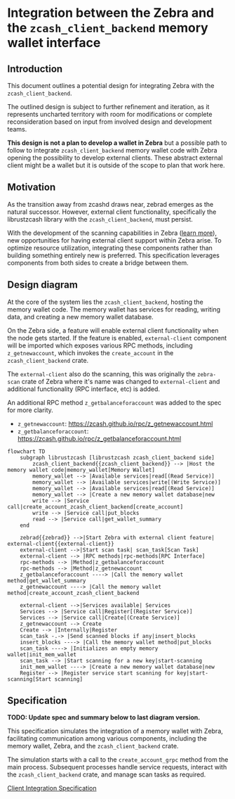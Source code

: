 # Integration between the Zebra and the `zcash_client_backend` memory wallet interface

## Introduction

This document outlines a potential design for integrating Zebra with the `zcash_client_backend`.

The outlined design is subject to further refinement and iteration, as it represents uncharted territory with room for modifications or complete reconsideration based on input from involved design and development teams.

**This design is not a plan to develop a wallet in Zebra** but a possible path to follow to integrate `zcash_client_backend` memory wallet code with Zebra opening the possibility to develop external clients. These abstract external client might be a wallet but it is outside of the scope to plan that work here.

## Motivation

As the transition away from zcashd draws near, zebrad emerges as the natural successor. However, external client functionality, specifically the librustzcash library with the `zcash_client_backend`, must persist.

With the development of the scanning capabilities in Zebra ([learn more](grpc.md)), new opportunities for having external client support within Zebra arise. To optimize resource utilization, integrating these components rather than building something entirely new is preferred. This specification leverages components from both sides to create a bridge between them.

## Design diagram

At the core of the system lies the `zcash_client_backend`, hosting the memory wallet code. The memory wallet has services for reading, writing data, and creating a new memory wallet database.

On the Zebra side, a feature will enable external client functionality when the node gets started. If the feature is enabled, `external-client` component will be imported which exposes various RPC methods, including `z_getnewaccount`, which invokes the `create_account` in the `zcash_client_backend` crate.

The `external-client` also do the scanning, this was originally the `zebra-scan` crate of Zebra where it's name was changed to `external-client` and additional functionality (RPC interface, etc) is added.

An additional RPC method `z_getbalanceforaccount` was added to the spec for more clarity.

- `z_getnewaccount`: https://zcash.github.io/rpc/z_getnewaccount.html
- `z_getbalanceforaccount`: https://zcash.github.io/rpc/z_getbalanceforaccount.html

```mermaid
flowchart TD
    subgraph librustzcash [librustzcash zcash_client_backend side]
        zcash_client_backend{{zcash_client_backend}} --> |Host the memory wallet code|memory_wallet[Memory Wallet]
        memory_wallet --> |Available services|read[(Read Service)]
        memory_wallet --> |Available services|write[(Write Service)]
        memory_wallet --> |Available services|read[(Read Service)]
        memory_wallet --> |Create a new memory wallet database|new
        write --> |Service call|create_account_zcash_client_backend[create_account]
        write --> |Service call|put_blocks
        read --> |Service call|get_wallet_summary
    end
    
    zebrad{{zebrad}} -->|Start Zebra with external client feature| external-client{{external-client}}
    external-client -->|Start scan task| scan_task[Scan Task]
    external-client --> |RPC methods|rpc-methods[RPC Interface]
    rpc-methods --> |Method|z_getbalanceforaccount
    rpc-methods --> |Method|z_getnewaccount
    z_getbalanceforaccount ----> |Call the memory wallet method|get_wallet_summary
    z_getnewaccount ----> |Call the memory wallet method|create_account_zcash_client_backend

    external-client -->|Services available| Services
    Services --> |Service call|Register[(Register Service)]
    Services --> |Service call|Create[(Create Service)]
    z_getnewaccount --> Create
    Create --> |Internally|Register
    scan_task -.-> |Send scanned blocks if any|insert_blocks
    insert_blocks ----> |Call the memory wallet method|put_blocks
    scan_task ----> |Initializes an empty memory wallet|init_mem_wallet
    scan_task --> |Start scanning for a new key|start-scanning
    init_mem_wallet ----> |Create a new memory wallet database|new
    Register --> |Register service start scanning for key|start-scanning[Start scanning]

```

## Specification

**TODO: Update spec and summary below to last diagram version.**

This specification simulates the integration of a memory wallet with Zebra, facilitating communication among various components, including the memory wallet, Zebra, and the `zcash_client_backend` crate.

The simulation starts with a call to the `create_account_grpc` method from the main process. Subsequent processes handle service requests, interact with the `zcash_client_backend` crate, and manage scan tasks as required.

[Client Integration Specification](client_integration.tla)
